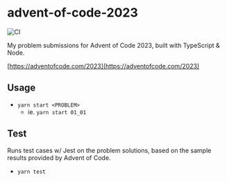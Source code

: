 # advent-of-code-2023
![CI](https://github.com/GriffinLedingham/advent-of-code-2023/actions/workflows/test.yml/badge.svg)

My problem submissions for Advent of Code 2023, built with TypeScript & Node.

[https://adventofcode.com/2023](https://adventofcode.com/2023)

## Usage

- `yarn start <PROBLEM>`
  - ie. `yarn start 01_01`
 
## Test

Runs test cases w/ Jest on the problem solutions, based on the sample results provided by Advent of Code.

- `yarn test`
